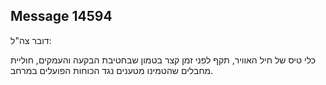 ## Message 14594

דובר צה"ל:

כלי טיס של חיל האוויר, תקף לפני זמן קצר בטמון שבחטיבת הבקעה והעמקים, חוליית מחבלים שהטמינו מטענים נגד הכוחות הפועלים במרחב.

